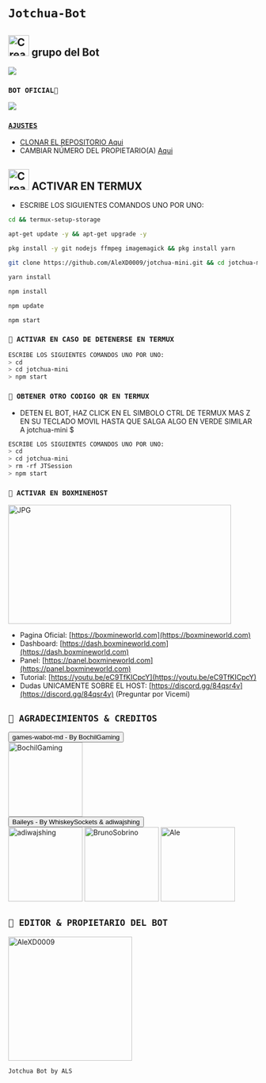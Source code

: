 # `                                                                                        Jotchua-Bot` 


## <img src="https://i.pinimg.com/originals/19/80/6e/19806e91932e6054965fc83b85241270.gif" alt="Creator ⚡️" width="42" height="42"> grupo del Bot

<a href="https://chat.whatsapp.com/LpZl6HC1iD3KfoYfDkyjbJ" target="blank"><img src="https://img.shields.io/badge/grupo Bot-25D366?style=for-the-badge&logo=whatsapp&logoColor=white" /></a>




 ### `BOT OFICIAL🐶`

<a href="https://api.whatsapp.com/send/?phone=+54 9 11 4477-5561text=/estado&type=phone_number&app_absent=0" target="blank"><img src="https://img.shields.io/badge/BOT_OFICIAL_1_(ACTIVO)-25D366?style=for-the-badge&logo=whatsapp&logoColor=white" />

### `AJUSTES`
- CLONAR EL REPOSITORIO [Aqui](https://github.com/AleXD0009/Jotchua-Bot/fork)
- CAMBIAR NÚMERO DEL PROPIETARIO(A) [Aqui](https://github.com/AleXD0009/Jotchua-Bot/blob/master/config.js)


## <img src="https://i.pinimg.com/originals/19/80/6e/19806e91932e6054965fc83b85241270.gif" alt="Creator ⚡️" width="42" height="42"> ACTIVAR EN TERMUX
- ESCRIBE LOS SIGUIENTES COMANDOS UNO POR UNO:
```bash
cd && termux-setup-storage
```

```bash
apt-get update -y && apt-get upgrade -y
```

```bash
pkg install -y git nodejs ffmpeg imagemagick && pkg install yarn 
```

```bash
git clone https://github.com/AleXD0009/jotchua-mini.git && cd jotchua-mini
```

```bash
yarn install
```

```bash
npm install
```

```bash
npm update
```

```bash
npm start
```

### `🐶 ACTIVAR EN CASO DE DETENERSE EN TERMUX`
```bash
ESCRIBE LOS SIGUIENTES COMANDOS UNO POR UNO:
> cd 
> cd jotchua-mini
> npm start
```

### `🐶 OBTENER OTRO CODIGO QR EN TERMUX`
- DETEN EL BOT, HAZ CLICK EN EL SIMBOLO CTRL DE TERMUX MAS Z EN SU TECLADO MOVIL HASTA QUE SALGA ALGO EN VERDE SIMILAR A jotchua-mini $  
```bash
ESCRIBE LOS SIGUIENTES COMANDOS UNO POR UNO:
> cd 
> cd jotchua-mini
> rm -rf JTSession
> npm start
```


### `🐶 ACTIVAR EN BOXMINEHOST`
<a href="https://boxmineworld.com"><img src="https://raw.githubusercontent.com/AleXD0009/Jotchua/master/src/Pre%20Bot%20Publi.png" width="450" height="240" alt="JPG"/></a>
- Pagina Oficial: [https://boxmineworld.com](https://boxmineworld.com)
- Dashboard: [https://dash.boxmineworld.com](https://dash.boxmineworld.com)
- Panel: [https://panel.boxmineworld.com](https://panel.boxmineworld.com)
- Tutorial: [https://youtu.be/eC9TfKICpcY](https://youtu.be/eC9TfKICpcY)
- Dudas UNICAMENTE SOBRE EL HOST: [https://discord.gg/84qsr4v](https://discord.gg/84qsr4v) (Preguntar por Vicemi)



## `🐶 AGRADECIMIENTOS & CREDITOS` 
<div><button id="boton" type="button">games-wabot-md - By BochilGaming </button></div>
<a href="https://github.com/BochilGaming/games-wabot-md/tree/multi-device"><img src="https://github.com/BochilGaming.png" width="150" height="150" alt="BochilGaming"/></a>
<div><button id="boton" type="button">Baileys - By WhiskeySockets & adiwajshing</button></div>
<a href="https://github.com/WhiskeySockets/Baileys"><img src="https://github.com/WhiskeySockets.png" width="150" height="150" alt="adiwajshing"/></a>
<a href="https://github.com/BrunoSobrino"><img src="https://github.com/BrunoSobrino.png" width="150" height="150" alt="BrunoSobrino"/></a>
<a href="https://github.com/BrunoSobrino"><img src="https://github.com/Argus628.png" width="150" height="150" alt="Ale"/></a>

## `🐶 EDITOR & PROPIETARIO DEL BOT` 
<a href="https://github.com/AleXD0009"><img src="https://github.com/AleXD0009.png" width="250" height="250" alt="AleXD0009"/></a>
  
`Jotchua Bot by ALS`
